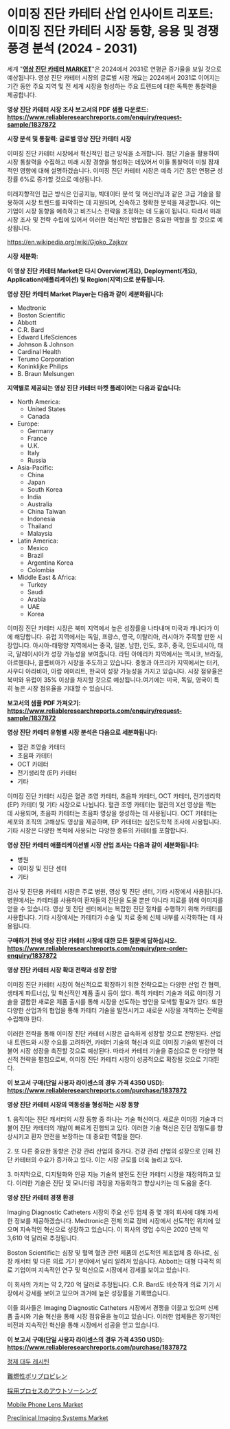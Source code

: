 <p><h1>이미징 진단 카테터 산업 인사이트 리포트: 이미징 진단 카테터 시장 동향, 응용 및 경쟁 풍경 분석 (2024 - 2031)</h1></p><p>세계 "<strong><a href="https://www.reliableresearchreports.com/imaging-diagnostic-catheters-r1837872">영상 진단 카테터 MARKET</a></strong>"은 2024에서 2031로 연평균 증가율을 보일 것으로 예상됩니다. 영상 진단 카테터 시장의 글로벌 시장 개요는 2024에서 2031로 이어지는 기간 동안 주요 지역 및 전 세계 시장을 형성하는 주요 트렌드에 대한 독특한 통찰력을 제공합니다.</p>
<p><strong>영상 진단 카테터 시장 조사 보고서의 PDF 샘플 다운로드: <a href="https://www.reliableresearchreports.com/enquiry/request-sample/1837872">https://www.reliableresearchreports.com/enquiry/request-sample/1837872</a></strong></p>
<p><strong>시장 분석 및 통찰력: 글로벌 영상 진단 카테터 시장</strong></p>
<p><p>이미징 진단 카테터 시장에서 혁신적인 접근 방식을 소개합니다. 첨단 기술을 활용하여 시장 통찰력을 수집하고 미래 시장 경향을 형성하는 데있어서 이들 통찰력이 미칠 잠재적인 영향에 대해 설명하겠습니다. 이미징 진단 카테터 시장은 예측 기간 동안 연평균 성장률 6%로 증가할 것으로 예상됩니다.</p><p>미래지향적인 접근 방식은 인공지능, 빅데이터 분석 및 머신러닝과 같은 고급 기술을 활용하여 시장 트렌드를 파악하는 데 지원되며, 신속하고 정확한 분석을 제공합니다. 이는 기업이 시장 동향을 예측하고 비즈니스 전략을 조정하는 데 도움이 됩니다. 따라서 미래 시장 조사 및 전략 수립에 있어서 이러한 혁신적인 방법들은 중요한 역할을 할 것으로 예상됩니다.</p></p>
<p><a href="%7CAUTHORITHY_DOMAIN_URL%7C">https://en.wikipedia.org/wiki/Gjoko_Zajkov</a></p>
<p><strong>시장 세분화:</strong></p>
<p><strong>이 영상 진단 카테터 Market은 다시 Overview(개요), Deployment(개요), Application(애플리케이션) 및 Region(지역)으로 분류됩니다.</strong></p>
<p><strong>영상 진단 카테터 Market Player는 다음과 같이 세분화됩니다:</strong></p>
<p><ul><li>Medtronic</li><li>Boston Scientific</li><li>Abbott</li><li>C.R. Bard</li><li>Edward LifeSciences</li><li>Johnson & Johnson</li><li>Cardinal Health</li><li>Terumo Corporation</li><li>Koninklijke Philips</li><li>B. Braun Melsungen</li></ul></p>
<p><strong>지역별로 제공되는 영상 진단 카테터 마켓 플레이어는 다음과 같습니다:</strong></p>
<p><ul>
    <li>
        North America:
        <ul>
            <li>United States</li>
            <li>Canada</li>
        </ul>
    </li>
    <li>
        Europe:
        <ul>
            <li>Germany</li>
            <li>France</li>
            <li>U.K.</li>
            <li>Italy</li>
            <li>Russia</li>
        </ul>
    </li>
    <li>
        Asia-Pacific:
        <ul>
            <li>China</li>
            <li>Japan</li>
            <li>South Korea</li>
            <li>India</li>
            <li>Australia</li>
            <li>China Taiwan</li>
            <li>Indonesia</li>
            <li>Thailand</li>
            <li>Malaysia</li>
        </ul>
    </li>
    <li>
        Latin America:
        <ul>
            <li>Mexico</li>
            <li>Brazil</li>
            <li>Argentina Korea</li>
            <li>Colombia</li>
        </ul>
    </li>
    <li>
        Middle East & Africa:
        <ul>
            <li>Turkey</li>
            <li>Saudi</li>
            <li>Arabia</li>
            <li>UAE</li>
            <li>Korea</li>
        </ul>
    </li>
    </ul></p>
<p><p>이미징 진단 카테터 시장은 북미 지역에서 높은 성장률을 나타내며 미국과 캐나다가 이에 해당합니다. 유럽 지역에서는 독일, 프랑스, 영국, 이탈리아, 러시아가 주목할 만한 시장입니다. 아시아-태평양 지역에서는 중국, 일본, 남한, 인도, 호주, 중국, 인도네시아, 태국, 말레이시아가 성장 가능성을 보여줍니다. 라틴 아메리카 지역에서는 멕시코, 브라질, 아르헨티나, 콜롬비아가 시장을 주도하고 있습니다. 중동과 아프리카 지역에서는 터키, 사우디 아라비아, 아랍 에미리트, 한국이 성장 가능성을 가지고 있습니다. 시장 점유율은 북미와 유럽이 35% 이상을 차지할 것으로 예상됩니다.여기에는 미국, 독일, 영국이 특히 높은 시장 점유율을 기대할 수 있습니다.</p></p>
<p><strong>보고서의 샘플 PDF 가져오기: <a href="https://www.reliableresearchreports.com/enquiry/request-sample/1837872">https://www.reliableresearchreports.com/enquiry/request-sample/1837872</a></strong></p>
<p><strong>영상 진단 카테터 유형별 시장 분석은 다음으로 세분화됩니다:</strong></p>
<p><ul><li>혈관 조영술 카테터</li><li>초음파 카테터</li><li>OCT 카테터</li><li>전기생리학 (EP) 카테터</li><li>기타</li></ul></p>
<p><p>이미징 진단 카테터 시장은 혈관 조영 카테터, 초음파 카테터, OCT 카테터, 전기생리학 (EP) 카테터 및 기타 시장으로 나뉩니다. 혈관 조영 카테터는 혈관의 X선 영상을 찍는 데 사용되며, 초음파 카테터는 초음파 영상을 생성하는 데 사용됩니다. OCT 카테터는 세포와 조직의 고해상도 영상을 제공하며, EP 카테터는 심전도학적 조사에 사용됩니다. 기타 시장은 다양한 목적에 사용되는 다양한 종류의 카테터를 포함합니다.</p></p>
<p><strong>영상 진단 카테터 애플리케이션별 시장 산업 조사는 다음과 같이 세분화됩니다:</strong></p>
<p><ul><li>병원</li><li>이미징 및 진단 센터</li><li>기타</li></ul></p>
<p><p>검사 및 진단용 카테터 시장은 주로 병원, 영상 및 진단 센터, 기타 시장에서 사용됩니다. 병원에서는 카테터를 사용하여 환자들의 진단을 도울 뿐만 아니라 치료를 위해 이미지를 얻을 수 있습니다. 영상 및 진단 센터에서는 복잡한 진단 절차를 수행하기 위해 카테터를 사용합니다. 기타 시장에서는 카테터가 수술 및 치료 중에 신체 내부를 시각화하는 데 사용됩니다.</p></p>
<p><strong>구매하기 전에 영상 진단 카테터 시장에 대한 모든 질문에 답하십시오. <a href="https://www.reliableresearchreports.com/enquiry/pre-order-enquiry/1837872">https://www.reliableresearchreports.com/enquiry/pre-order-enquiry/1837872</a></strong></p>
<p><strong>영상 진단 카테터 시장 확대 전략과 성장 전망</strong></p>
<p><p>이미징 진단 카테터 시장이 혁신적으로 확장하기 위한 전략으로는 다양한 산업 간 협력, 생태계 파트너십, 및 혁신적인 제품 출시 등이 있다. 특히 카테터 기술과 의료 이미징 기술을 결합한 새로운 제품 출시를 통해 시장을 선도하는 방안을 모색할 필요가 있다. 또한 다양한 산업과의 협업을 통해 카테터 기술을 발전시키고 새로운 시장을 개척하는 전략을 수립해야 한다.</p><p>이러한 전략을 통해 이미징 진단 카테터 시장은 급속하게 성장할 것으로 전망된다. 산업 내 트렌드와 시장 수요를 고려하면, 카테터 기술의 혁신과 의료 이미징 기술의 발전이 더불어 시장 성장을 촉진할 것으로 예상된다. 따라서 카테터 기술을 중심으로 한 다양한 혁신적 전략을 펼침으로써, 이미징 진단 카테터 시장이 성공적으로 확장될 것으로 기대된다.</p></p>
<p><strong>이 보고서 구매(단일 사용자 라이센스의 경우 가격 4350 USD): <a href="https://www.reliableresearchreports.com/purchase/1837872">https://www.reliableresearchreports.com/purchase/1837872</a></strong></p>
<p><strong>영상 진단 카테터 시장의 역동성을 형성하는 시장 동향</strong></p>
<p><p>1. 움직이는 진단 캐서터의 시장 동향 중 하나는 기술 혁신이다. 새로운 이미징 기술과 더불어 진단 카테터의 개발이 빠르게 진행되고 있다. 이러한 기술 혁신은 진단 정밀도를 향상시키고 환자 안전을 보장하는 데 중요한 역할을 한다.</p><p>2. 또 다른 중요한 동향은 건강 관리 산업의 증가다. 건강 관리 산업의 성장으로 인해 진단 카테터의 수요가 증가하고 있다. 이는 시장 규모를 더욱 늘리고 있다.</p><p>3. 마지막으로, 디지털화와 인공 지능 기술의 발전도 진단 카테터 시장을 재정의하고 있다. 이러한 기술은 진단 및 모니터링 과정을 자동화하고 향상시키는 데 도움을 준다.</p></p>
<p><strong>영상 진단 카테터 경쟁 환경</strong></p>
<p><p>Imaging Diagnostic Catheters 시장의 주요 선두 업체 중 몇 개의 회사에 대해 자세한 정보를 제공하겠습니다. Medtronic은 전체 의료 장비 시장에서 선도적인 위치에 있으며 지속적인 혁신으로 성장하고 있습니다. 이 회사의 영업 수익은 2020 년에 약 3,610 억 달러로 추정됩니다.</p><p>Boston Scientific는 심장 및 혈액 혈관 관련 제품의 선도적인 제조업체 중 하나로, 심장 캐서터 및 다른 의료 기기 분야에서 널리 알려져 있습니다. Abbott는 대형 다국적 의료 기업이며 지속적인 연구 및 혁신으로 시장에서 강세를 보이고 있습니다.</p><p>이 회사의 가치는 약 2,720 억 달러로 추정됩니다. C.R. Bard도 비슷하게 의료 기기 시장에서 강세를 보이고 있으며 과거에 높은 성장률을 기록했습니다.</p><p>이들 회사들은 Imaging Diagnostic Catheters 시장에서 경쟁을 이끌고 있으며 신제품 출시와 기술 혁신을 통해 시장 점유율을 높이고 있습니다. 이러한 업체들은 장기적인 비전과 지속적인 혁신을 통해 시장에서 성공을 얻고 있습니다.</p></p>
<p><strong>이 보고서 구매(단일 사용자 라이센스의 경우 가격 4350 USD): <a href="https://www.reliableresearchreports.com/purchase/1837872">https://www.reliableresearchreports.com/purchase/1837872</a></strong></p>
<p><p><a href="https://github.com/LuckeyCorbin/Market-Research-Report-List-2/blob/main/2360678104665.md">정제 대두 레시틴</a></p><p><a href="https://medium.com/@gregoriookeefe2023/%E7%81%AB%E8%96%AC%E8%80%90%E6%80%A7%E3%83%9D%E3%83%AA%E3%83%97%E3%83%AD%E3%83%94%E3%83%AC%E3%83%B3%E5%B8%82%E5%A0%B4%E3%81%AE%E6%96%B0%E8%88%88%E3%83%88%E3%83%AC%E3%83%B3%E3%83%89%E3%81%A82024%E5%B9%B4%E3%81%8B%E3%82%892031%E5%B9%B4%E3%81%BE%E3%81%A7%E3%81%AE%E5%B0%86%E6%9D%A5%E5%B1%95%E6%9C%9B-e79cc1975227">難燃性ポリプロピレン</a></p><p><a href="https://medium.com/@mares423/%E6%8E%A1%E7%94%A8%E3%83%97%E3%83%AD%E3%82%BB%E3%82%B9%E3%82%A2%E3%82%A6%E3%83%88%E3%82%BD%E3%83%BC%E3%82%B7%E3%83%B3%E3%82%B0%E5%B8%82%E5%A0%B4%E5%88%86%E6%9E%90%E3%83%AC%E3%83%9D%E3%83%BC%E3%83%88-2024%E5%B9%B4%E3%81%8B%E3%82%892031%E5%B9%B4%E3%81%BE%E3%81%A7%E3%81%AE%E5%9C%B0%E5%9F%9F-%E3%82%BF%E3%82%A4%E3%83%97-%E6%AD%A3%E8%A6%8F%E8%81%B7%E5%93%A1-%E6%9F%94%E8%BB%9F%E8%81%B7%E5%93%A1-%E3%81%8A%E3%82%88%E3%81%B3%E5%BF%9C%E7%94%A8-bfsi-%E9%80%9A%E4%BF%A1-%E5%8C%BB%E7%99%82-%E3%82%A8%E3%83%8D%E3%83%AB%E3%82%AE%E3%83%BC-%E8%A3%BD%E9%80%A0-%E3%81%AB%E9%96%A2%E3%81%99%E3%82%8B%E3%82%B0%E3%83%AD%E3%83%BC%E3%83%90%E3%83%AB%E3%81%AA%E6%B4%9E%E5%AF%9F-4b0e40c5f2a5">採用プロセスのアウトソーシング</a></p><p><a href="https://www.linkedin.com/pulse/mobile-phone-lens-market-size-type-below-2m-pixel-lens25m-pixel-wadac?trackingId=H68RbXUQQOyPp%2FBH6lPK0Q%3D%3D">Mobile Phone Lens Market</a></p><p><a href="https://medium.com/@luke.wilson7856/preclinical-imaging-systems-market-size-is-growing-at-cagr-of-13-4-33a82d10f546">Preclinical Imaging Systems Market</a></p></p>